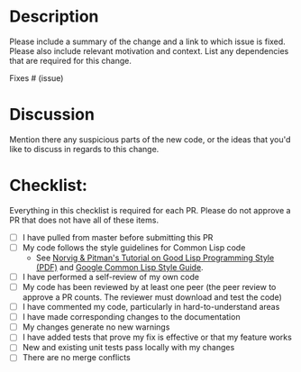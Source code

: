 # Description

Please include a summary of the change and a link to which issue is fixed. Please also include relevant motivation and context. List any dependencies that are required for this change.

Fixes # (issue)

# Discussion

Mention there any suspicious parts of the new code, or the ideas that you'd like to discuss in regards to this change.

# Checklist:
Everything in this checklist is required for each PR.  Please do not approve a PR that does not have all of these items.  

- [ ] I have pulled from master before submitting this PR
- [ ] My code follows the style guidelines for Common Lisp code
  - See [Norvig & Pitman's Tutorial on Good Lisp Programming Style (PDF)](https://www.cs.umd.edu/~nau/cmsc421/norvig-lisp-style.pdf) and [Google Common Lisp Style Guide](https://google.github.io/styleguide/lispguide.xml).
- [ ] I have performed a self-review of my own code
- [ ] My code has been reviewed by at least one peer (the peer review to approve a PR counts.  The reviewer must download and test the code)
- [ ] I have commented my code, particularly in hard-to-understand areas
- [ ] I have made corresponding changes to the documentation
- [ ] My changes generate no new warnings
- [ ] I have added tests that prove my fix is effective or that my feature works
- [ ] New and existing unit tests pass locally with my changes
- [ ] There are no merge conflicts
